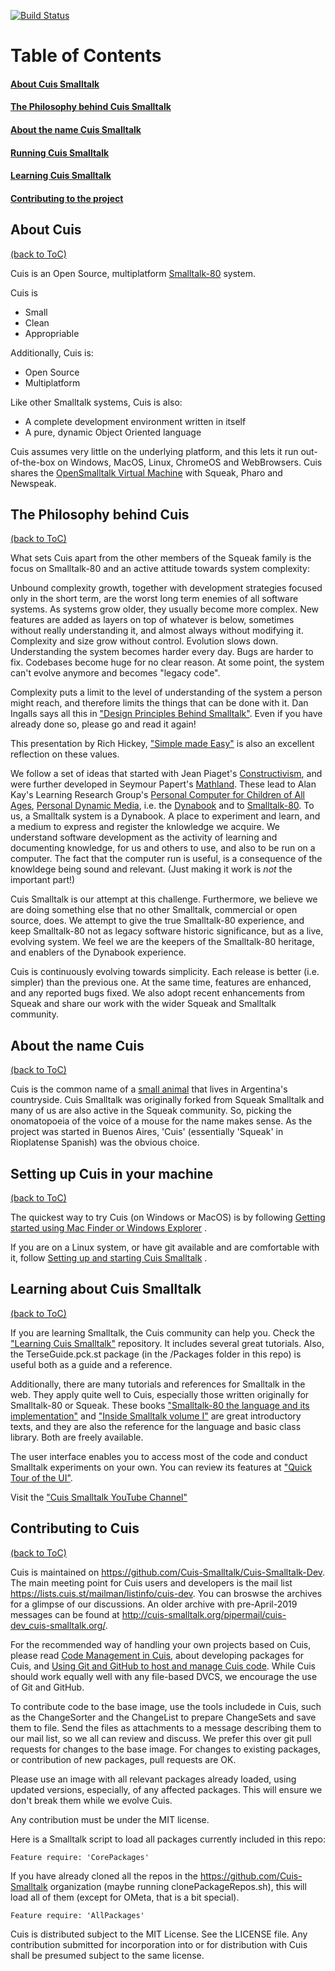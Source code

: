 [![Build Status](https://travis-ci.org/Cuis-Smalltalk/Cuis-Smalltalk-Dev.svg?branch=master)](https://travis-ci.org/Cuis-Smalltalk/Cuis-Smalltalk-Dev)

# Table of Contents

#### [About Cuis Smalltalk](#about-cuis)
#### [The Philosophy behind Cuis Smalltalk](#the-philosophy-behind-cuis)
#### [About the name Cuis Smalltalk](#about-the-name-cuis)
#### [Running Cuis Smalltalk](#setting-up-cuis-in-your-machine)
#### [Learning Cuis Smalltalk](#learning-about-cuis-smalltalk)
#### [Contributing to the project](#contributing-to-cuis)

## About Cuis
[(back to ToC)](#table-of-contents)

Cuis is an Open Source, multiplatform [Smalltalk-80](https://en.wikipedia.org/wiki/Smalltalk) system.

Cuis is
* Small
* Clean
* Appropriable

Additionally, Cuis is:
* Open Source
* Multiplatform

Like other Smalltalk systems, Cuis is also:
* A complete development environment written in itself
* A pure, dynamic Object Oriented language

Cuis assumes very little on the underlying platform, and this lets it run out-of-the-box on Windows, MacOS, Linux, ChromeOS and WebBrowsers. Cuis shares the [OpenSmalltalk Virtual Machine](http://www.opensmalltalk.org) with Squeak, Pharo and Newspeak.


## The Philosophy behind Cuis
[(back to ToC)](#table-of-contents)

What sets Cuis apart from the other members of the Squeak family is the focus on Smalltalk-80 and an active attitude towards system complexity:

Unbound complexity growth, together with development strategies focused only in the short term, are the worst long term enemies of all software systems. As systems grow older, they usually become more complex. New features are added as layers on top of whatever is below, sometimes without really understanding it, and almost always without modifying it. Complexity and size grow without control. Evolution slows down. Understanding the system becomes harder every day. Bugs are harder to fix. Codebases become huge for no clear reason. At some point, the system can't evolve anymore and becomes "legacy code".

Complexity puts a limit to the level of understanding of the system a person might reach, and therefore limits the things that can be done with it. Dan Ingalls says all this in ["Design Principles Behind Smalltalk"](http://www.cs.virginia.edu/~evans/cs655/readings/smalltalk.html). Even if you have already done so, please go and read it again!

This presentation by Rich Hickey, ["Simple made Easy"](http://www.infoq.com/presentations/Simple-Made-Easy) is also an excellent reflection on these values.

We follow a set of ideas that started with Jean Piaget's [Constructivism](https://en.wikipedia.org/wiki/Constructivism_(philosophy_of_education)), and were further developed in Seymour Papert's [Mathland](https://en.wikipedia.org/wiki/Experiential_learning). These lead to Alan Kay's Learning Research Group's [Personal Computer for Children of All Ages](http://www.vpri.org/pdf/hc_pers_comp_for_children.pdf), [Personal Dynamic Media](http://www.vpri.org/pdf/m1977001_dynamedia.pdf), i.e. the [Dynabook](http://www.vpri.org/pdf/hc_what_Is_a_dynabook.pdf) and to [Smalltalk-80](https://en.wikipedia.org/wiki/Smalltalk). To us, a Smalltalk system is a Dynabook. A place to experiment and learn, and a medium to express and register the knlowledge we acquire. We understand software development as the activity of learning and documenting knowledge, for us and others to use, and also to be run on a computer. The fact that the computer run is useful, is a consequence of the knowldege being sound and relevant. (Just making it work is _not_ the important part!)

Cuis Smalltalk is our attempt at this challenge. Furthermore, we believe we are doing something else that no other Smalltalk, commercial or open source, does. We attempt to give the true Smalltalk-80 experience, and keep Smalltalk-80 not as legacy software historic significance, but as a live, evolving system. We feel we are the keepers of the Smalltalk-80 heritage, and enablers of the Dynabook experience.

Cuis is continuously evolving towards simplicity. Each release is better (i.e. simpler) than the previous one. At the same time, features are enhanced, and any reported bugs fixed. We also adopt recent enhancements from Squeak and share our work with the wider Squeak and Smalltalk community.

## About the name Cuis
[(back to ToC)](#table-of-contents)

Cuis is the common name of a [small animal](https://en.wikipedia.org/wiki/Southern_mountain_cavy) that lives in Argentina's countryside. Cuis Smalltalk was originally forked from Squeak Smalltalk and many of us are also active in the Squeak community. So, picking the onomatopoeia of the voice of a mouse for the name makes sense. As the project was started in Buenos Aires, 'Cuis' (essentially 'Squeak' in Rioplatense Spanish) was the obvious choice.

## Setting up Cuis in your machine
[(back to ToC)](#table-of-contents)

The quickest way to try Cuis (on Windows or MacOS) is by following [Getting started using Mac Finder or Windows Explorer](Documentation/GettingStarted-NoCommandLine.md) .

If you are on a Linux system, or have git available and are comfortable with it, follow [Setting up and starting Cuis Smalltalk](Documentation/GettingStarted.md) .

## Learning about Cuis Smalltalk
[(back to ToC)](#table-of-contents)

If you are learning Smalltalk, the Cuis community can help you. Check the ["Learning Cuis Smalltalk"](https://github.com/Cuis-Smalltalk/Learning-Cuis "Learning Cuis Smalltalk") repository. It includes several great tutorials. Also, the TerseGuide.pck.st package (in the /Packages folder in this repo) is useful both as a guide and a reference.

Additionally, there are many tutorials and references for Smalltalk in the web. They apply quite well to Cuis, especially those written originally for Smalltalk-80 or Squeak. These books ["Smalltalk-80 the language and its implementation"](http://stephane.ducasse.free.fr/FreeBooks/BlueBook/Bluebook.pdf) and ["Inside Smalltalk volume I"](http://stephane.ducasse.free.fr/FreeBooks/InsideST/InsideSmalltalk.pdf) are great introductory texts, and they are also the reference for the language and basic class library. Both are freely available.

The user interface enables you to access most of the code and conduct Smalltalk experiments on your own. You can review its features at ["Quick Tour of the UI"](https://github.com/Cuis-Smalltalk/Learning-Cuis/blob/master/Quick-UI-Tour.md). 

Visit the ["Cuis Smalltalk YouTube Channel"](https://www.youtube.com/playlist?list=PLbevs6Mp0MMMaR5gSYzJQXQ56OplFSCJk) 

## Contributing to Cuis
[(back to ToC)](#table-of-contents)

Cuis is maintained on https://github.com/Cuis-Smalltalk/Cuis-Smalltalk-Dev. The main meeting point for Cuis users and developers is the mail list https://lists.cuis.st/mailman/listinfo/cuis-dev. You can broswse the archives for a glimpse of our discussions. An older archive with pre-April-2019 messages can be found at http://cuis-smalltalk.org/pipermail/cuis-dev_cuis-smalltalk.org/.

For the recommended way of handling your own projects based on Cuis, please read [Code Management in Cuis](Documentation/CodeManagementInCuis.md), about developing packages for Cuis, and [Using Git and GitHub to host and manage Cuis code](Documentation/CuisAndGitHub.md). While Cuis should work equally well with any file-based DVCS, we encourage the use of Git and GitHub.

To contribute code to the base image, use the tools includede in Cuis, such as the ChangeSorter and the ChangeList to prepare ChangeSets and save them to file. Send the files as attachments to a message describing them to our mail list, so we all can review and discuss. We prefer this over git pull requests for changes to the base image. For changes to existing packages, or contribution of new packages, pull requests are OK.

Please use an image with all relevant packages already loaded, using updated versions, especially, of any affected packages. This will ensure we don't break them while we evolve Cuis.

Any contribution must be under the MIT license.

Here is a Smalltalk script to load all packages currently included in this repo:
```
Feature require: 'CorePackages'
```

If you have already cloned all the repos in the https://github.com/Cuis-Smalltalk organization (maybe running clonePackageRepos.sh), this will load all of them (except for OMeta, that is a bit special).
```
Feature require: 'AllPackages'
```

Cuis is distributed subject to the MIT License. See the LICENSE file. Any contribution submitted for incorporation into or for distribution with Cuis shall be presumed subject to the same license.

